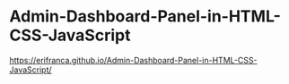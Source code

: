 # Admin-Dashboard-Panel-in-HTML-CSS-JavaScript

 https://erifranca.github.io/Admin-Dashboard-Panel-in-HTML-CSS-JavaScript/
